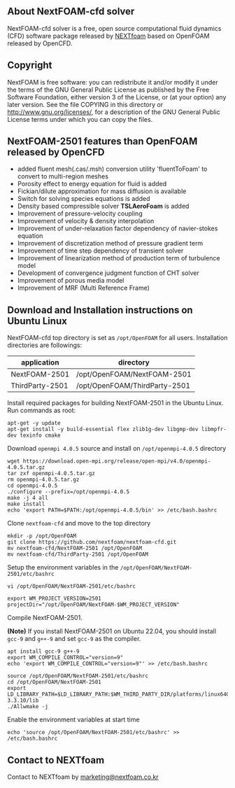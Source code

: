 ## About NextFOAM-cfd solver
NextFOAM-cfd solver is a free, open source computational fluid dynamics (CFD) software package released by [NEXTfoam](https://nextfoam.co.kr/foam-Introen.php) based on OpenFOAM released by OpenCFD.

## Copyright
NextFOAM is free software: you can redistribute it and/or modify it under the terms of the GNU General Public License as published by the Free Software Foundation, either version 3 of the License, or (at your option) any later version. See the file COPYING in this directory or http://www.gnu.org/licenses/, for a description of the GNU General Public License terms under which you can copy the files.

## NextFOAM-2501 features than OpenFOAM released by OpenCFD
- added fluent mesh(.cas/.msh) conversion utility 'fluentToFoam' to convert to multi-region meshes
- Porosity effect to energy equation for fluid is added
- Fickian/dilute approximation for mass diffusion is available
- Switch for solving species equations is added
- Density based compressible solver **TSLAeroFoam** is added
- Improvement of pressure-velocity coupling
- Improvement of velocity & density interpolation
- Improvement of under-relaxation factor dependency of navier-stokes equation
- Improvement of discretization method of pressure gradient term
- Improvement of time step dependency of transient solver
- Improvement of linearization method of production term of turbulence model
- Development of convergence judgment function of CHT solver
- Improvement of porous media model
- Improvement of MRF (Multi Reference Frame)

## Download and Installation instructions on Ubuntu Linux

NextFOAM-cfd top directory is set as `/opt/OpenFOAM` for all users. Installation directories are followings:

| application | directory |
| --- | --- |
| NextFOAM-2501 | /opt/OpenFOAM/NextFOAM-2501 |
| ThirdParty-2501 | /opt/OpenFOAM/ThirdParty-2501 |

Install required packages for building NextFOAM-2501 in the Ubuntu Linux. Run commands as root:

```
apt-get -y update
apt-get install -y build-essential flex zlib1g-dev libgmp-dev libmpfr-dev texinfo cmake
```

Download `openmpi 4.0.5` source and install on `/opt/openmpi-4.0.5` directory
```
wget https://download.open-mpi.org/release/open-mpi/v4.0/openmpi-4.0.5.tar.gz
tar zxf openmpi-4.0.5.tar.gz
rm openmpi-4.0.5.tar.gz
cd openmpi-4.0.5
./configure --prefix=/opt/openmpi-4.0.5
make -j 4 all
make install
echo 'export PATH=$PATH:/opt/openmpi-4.0.5/bin' >> /etc/bash.bashrc
```
Clone `nextfoam-cfd` and move to the top directory

```
mkdir -p /opt/OpenFOAM
git clone https://github.com/nextfoam/nextfoam-cfd.git
mv nextfoam-cfd/NextFOAM-2501 /opt/OpenFOAM
mv nextfoam-cfd/ThirdParty-2501 /opt/OpenFOAM
```

Setup the environment variables in the `/opt/OpenFOAM/NextFOAM-2501/etc/bashrc`
```
vi /opt/OpenFOAM/NextFOAM-2501/etc/bashrc

export WM_PROJECT_VERSION=2501
projectDir="/opt/OpenFOAM/NextFOAM-$WM_PROJECT_VERSION"
```

Compile NextFOAM-2501.

**(Note)** If you install NextFOAM-2501 on Ubuntu 22.04, you should install `gcc-9` and `g++-9` and set `gcc-9` as the compiler. 

```
apt install gcc-9 g++-9
export WM_COMPILE_CONTROL="version=9"
echo 'export WM_COMPILE_CONTROL="version=9"' >> /etc/bash.bashrc
```

```
source /opt/OpenFOAM/NextFOAM-2501/etc/bashrc
cd /opt/OpenFOAM/NextFOAM-2501
export LD_LIBRARY_PATH=$LD_LIBRARY_PATH:$WM_THIRD_PARTY_DIR/platforms/linux64Gcc/fftw-3.3.10/lib
./Allwmake -j
```

Enable the environment variables at start time
```
echo 'source /opt/OpenFOAM/NextFOAM-2501/etc/bashrc' >> /etc/bash.bashrc
```

## Contact to NEXTfoam
Contact to NEXTfoam by marketing@nextfoam.co.kr
